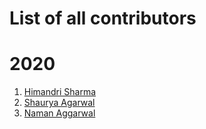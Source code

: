 # List of all contributors

# 2020 

1. [Himandri Sharma](https://github.com/HimandriSharma)
2. [Shaurya Agarwal](https://github.com/ShauryaAg)
3. [Naman Aggarwal](https://github.com/naman025)